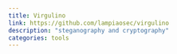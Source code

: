 ```yaml
---
title: Virgulino
link: https://github.com/lampiaosec/virgulino
description: "steganography and cryptography"
categories: tools
---
```

